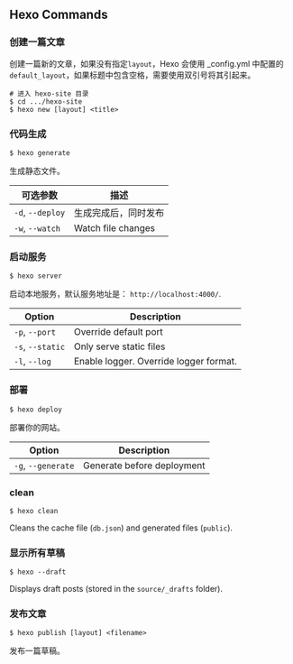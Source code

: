 ## Hexo Commands

### 创建一篇文章

创建一篇新的文章，如果没有指定`layout`，Hexo 会使用 _config.yml 中配置的`default_layout`，如果标题中包含空格，需要使用双引号将其引起来。

```
# 进入 hexo-site 目录
$ cd .../hexo-site
$ hexo new [layout] <title>
```

### 代码生成

```
$ hexo generate
```

生成静态文件。

| 可选参数             | 描述                 |
| ---------------- | ------------------ |
| `-d`, `--deploy` | 生成完成后，同时发布         |
| `-w`, `--watch`  | Watch file changes |

### 启动服务

```
$ hexo server
```

启动本地服务，默认服务地址是： `http://localhost:4000/`.

| Option           | Description                            |
| ---------------- | -------------------------------------- |
| `-p`, `--port`   | Override default port                  |
| `-s`, `--static` | Only serve static files                |
| `-l`, `--log`    | Enable logger. Override logger format. |

### 部署

```
$ hexo deploy
```

部署你的网站。

| Option             | Description                |
| ------------------ | -------------------------- |
| `-g`, `--generate` | Generate before deployment |

### clean

```
$ hexo clean
```

Cleans the cache file (`db.json`) and generated files (`public`).

### 显示所有草稿

```
$ hexo --draft
```

Displays draft posts (stored in the `source/_drafts` folder).

### 发布文章

```
$ hexo publish [layout] <filename>
```

发布一篇草稿。
